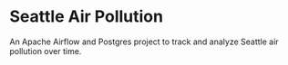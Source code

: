 
# Seattle Air Pollution

An Apache Airflow and Postgres project to track and analyze Seattle air pollution over time.
